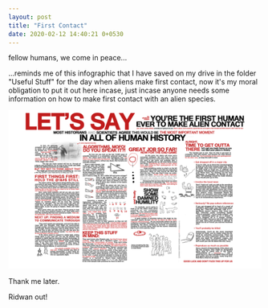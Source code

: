 ```yaml
---
layout: post
title: "First Contact"
date: 2020-02-12 14:40:21 0+0530
---
```


fellow humans, we come in peace...

...reminds me of this infographic that I have saved on my drive in the folder "Useful Stuff" for the day when aliens make first contact, now it's my moral obligation to put it out here incase, just incase anyone needs some information on how to make first contact with an alien species.


![First Contact 101](../assets/images/first_contact.png)

Thank me later.

Ridwan out!



